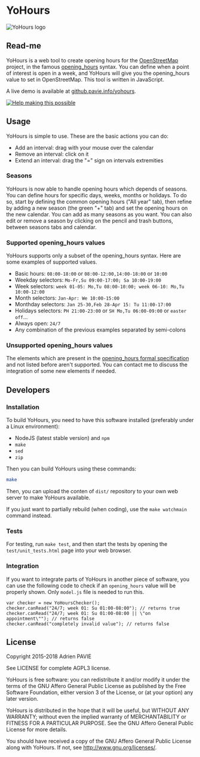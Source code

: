 YoHours
=======

![YoHours logo](http://github.pavie.info/yohours/img/logo.svg)

Read-me
-------

YoHours is a web tool to create opening hours for the [OpenStreetMap](http://openstreetmap.org) project, in the famous [opening_hours](https://wiki.openstreetmap.org/wiki/Key:opening_hours) syntax. You can define when a point of interest is open in a week, and YoHours will give you the opening_hours value to set in OpenStreetMap. This tool is written in JavaScript.

A live demo is available at [github.pavie.info/yohours](http://github.pavie.info/yohours/).

[![Help making this possible](https://liberapay.com/assets/widgets/donate.svg)](https://liberapay.com/PanierAvide/donate)

Usage
-----

YoHours is simple to use. These are the basic actions you can do:

* Add an interval: drag with your mouse over the calendar
* Remove an interval: click on it
* Extend an interval: drag the "=" sign on intervals extremities


### Seasons

YoHours is now able to handle opening hours which depends of seasons. You can define hours for specific days, weeks, months or holidays. To do so, start by defining the common opening hours ("All year" tab), then refine by adding a new season (the green "+" tab) and set the opening hours on the new calendar. You can add as many seasons as you want. You can also edit or remove a season by clicking on the pencil and trash buttons, between seasons tabs and calendar.


### Supported opening_hours values

YoHours supports only a subset of the opening_hours syntax. Here are some examples of supported values.

* Basic hours: `08:00-18:00` or `08:00-12:00,14:00-18:00` or `10:00`
* Weekday selectors: `Mo-Fr,Su 09:00-17:00; Sa 10:00-19:00`
* Week selectors: `week 01-05: Mo,Tu 08:00-10:00; week 06-10: Mo,Tu 10:00-12:00`
* Month selectors: `Jan-Apr: We 10:00-15:00`
* Monthday selectors: `Jan 25-30,Feb 28-Apr 15: Tu 11:00-17:00`
* Holidays selectors: `PH 21:00-23:00` or `SH Mo,Tu 06:00-09:00` or `easter off`...
* Always open: `24/7`
* Any combination of the previous examples separated by semi-colons


### Unsupported opening_hours values

The elements which are present in the [opening_hours formal specification](https://wiki.openstreetmap.org/wiki/Key:opening_hours/specification) and not listed before aren't supported. You can contact me to discuss the integration of some new elements if needed.


Developers
----------

### Installation

To build YoHours, you need to have this software installed (preferably under a Linux environment):
- NodeJS (latest stable version) and `npm`
- `make`
- `sed`
- `zip`

Then you can build YoHours using these commands:

```sh
make
```

Then, you can upload the conten of `dist/` repository to your own web server to make YoHours available.

If you just want to partially rebuild (when coding), use the `make watchmain` command instead.


### Tests

For testing, run `make test`, and then start the tests by opening the `test/unit_tests.html` page into your web browser.


### Integration

If you want to integrate parts of YoHours in another piece of software, you can use the following code to check if an `opening_hours` value will be properly shown. Only `model.js` file is needed to run this.
```
var checker = new YoHoursChecker();
checker.canRead("24/7; week 01: Su 01:00-08:00"); // returns true
checker.canRead("24/7; week 01: Su 01:00-08:00 || \"on appointment\""); // returns false
checker.canRead("completely invalid value"); // returns false
```


License
-------

Copyright 2015-2018 Adrien PAVIE

See LICENSE for complete AGPL3 license.

YoHours is free software: you can redistribute it and/or modify
it under the terms of the GNU Affero General Public License as published by
the Free Software Foundation, either version 3 of the License, or
(at your option) any later version.

YoHours is distributed in the hope that it will be useful,
but WITHOUT ANY WARRANTY; without even the implied warranty of
MERCHANTABILITY or FITNESS FOR A PARTICULAR PURPOSE.  See the
GNU Affero General Public License for more details.

You should have received a copy of the GNU Affero General Public License
along with YoHours. If not, see <http://www.gnu.org/licenses/>.
